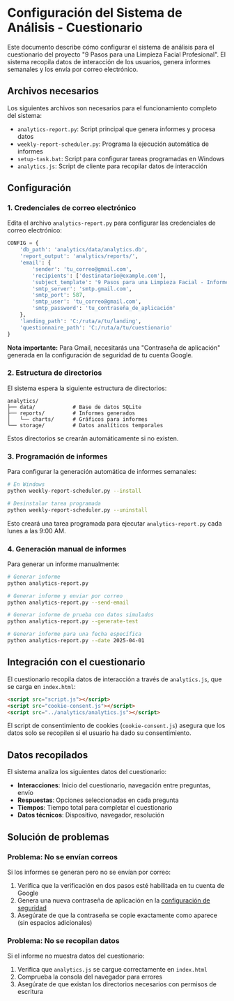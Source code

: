 # Configuración del Sistema de Análisis - Cuestionario

Este documento describe cómo configurar el sistema de análisis para el cuestionario del proyecto "9 Pasos para una Limpieza Facial Profesional". El sistema recopila datos de interacción de los usuarios, genera informes semanales y los envía por correo electrónico.

## Archivos necesarios

Los siguientes archivos son necesarios para el funcionamiento completo del sistema:

- `analytics-report.py`: Script principal que genera informes y procesa datos
- `weekly-report-scheduler.py`: Programa la ejecución automática de informes
- `setup-task.bat`: Script para configurar tareas programadas en Windows
- `analytics.js`: Script de cliente para recopilar datos de interacción

## Configuración

### 1. Credenciales de correo electrónico

Edita el archivo `analytics-report.py` para configurar las credenciales de correo electrónico:

```python
CONFIG = {
    'db_path': 'analytics/data/analytics.db',
    'report_output': 'analytics/reports/',
    'email': {
        'sender': 'tu_correo@gmail.com',
        'recipients': ['destinatario@example.com'],
        'subject_template': '9 Pasos para una Limpieza Facial - Informe Semanal ({date})',
        'smtp_server': 'smtp.gmail.com',
        'smtp_port': 587,
        'smtp_user': 'tu_correo@gmail.com',
        'smtp_password': 'tu_contraseña_de_aplicación'
    },
    'landing_path': 'C:/ruta/a/tu/landing',
    'questionnaire_path': 'C:/ruta/a/tu/cuestionario'
}
```

**Nota importante:** Para Gmail, necesitarás una "Contraseña de aplicación" generada en la configuración de seguridad de tu cuenta Google.

### 2. Estructura de directorios

El sistema espera la siguiente estructura de directorios:

```
analytics/
├── data/            # Base de datos SQLite
├── reports/         # Informes generados
│   └── charts/      # Gráficos para informes
└── storage/         # Datos analíticos temporales
```

Estos directorios se crearán automáticamente si no existen.

### 3. Programación de informes

Para configurar la generación automática de informes semanales:

```bash
# En Windows
python weekly-report-scheduler.py --install

# Desinstalar tarea programada
python weekly-report-scheduler.py --uninstall
```

Esto creará una tarea programada para ejecutar `analytics-report.py` cada lunes a las 9:00 AM.

### 4. Generación manual de informes

Para generar un informe manualmente:

```bash
# Generar informe
python analytics-report.py

# Generar informe y enviar por correo
python analytics-report.py --send-email

# Generar informe de prueba con datos simulados
python analytics-report.py --generate-test

# Generar informe para una fecha específica
python analytics-report.py --date 2025-04-01
```

## Integración con el cuestionario

El cuestionario recopila datos de interacción a través de `analytics.js`, que se carga en `index.html`:

```html
<script src="script.js"></script>
<script src="cookie-consent.js"></script>
<script src="../analytics/analytics.js"></script>
```

El script de consentimiento de cookies (`cookie-consent.js`) asegura que los datos solo se recopilen si el usuario ha dado su consentimiento.

## Datos recopilados

El sistema analiza los siguientes datos del cuestionario:

- **Interacciones**: Inicio del cuestionario, navegación entre preguntas, envío
- **Respuestas**: Opciones seleccionadas en cada pregunta
- **Tiempos**: Tiempo total para completar el cuestionario
- **Datos técnicos**: Dispositivo, navegador, resolución

## Solución de problemas

### Problema: No se envían correos

Si los informes se generan pero no se envían por correo:

1. Verifica que la verificación en dos pasos esté habilitada en tu cuenta de Google
2. Genera una nueva contraseña de aplicación en la [configuración de seguridad](https://myaccount.google.com/security)
3. Asegúrate de que la contraseña se copie exactamente como aparece (sin espacios adicionales)

### Problema: No se recopilan datos

Si el informe no muestra datos del cuestionario:

1. Verifica que `analytics.js` se cargue correctamente en `index.html`
2. Comprueba la consola del navegador para errores
3. Asegúrate de que existan los directorios necesarios con permisos de escritura 